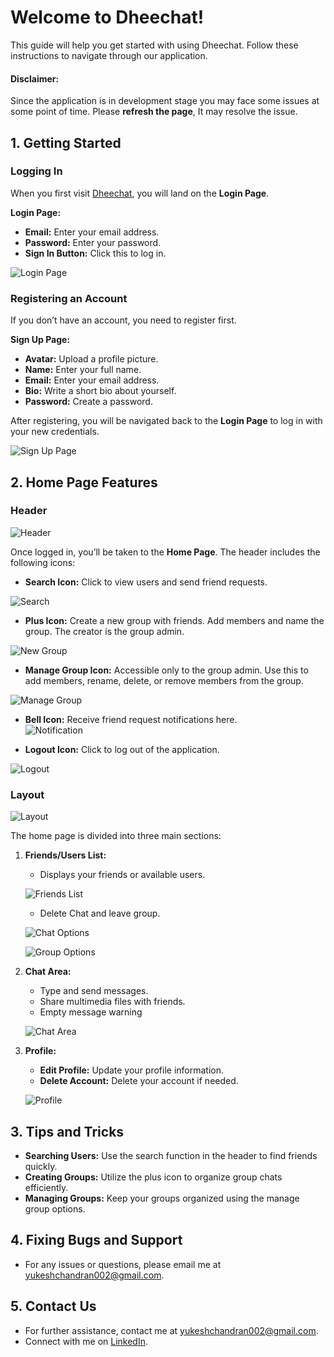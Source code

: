 # Welcome to Dheechat!

This guide will help you get started with using Dheechat. Follow these instructions to navigate through our application.  

#### Disclaimer:
Since the application is in development stage you may face some issues at some point of time. Please **refresh the page**, It may resolve the issue.

## 1. Getting Started

### Logging In

When you first visit [Dheechat](https://dheechat.netlify.app/), you will land on the **Login Page**. 

**Login Page:**
- **Email:** Enter your email address.
- **Password:** Enter your password.
- **Sign In Button:** Click this to log in.

![Login Page](./public/login.png)

### Registering an Account

If you don’t have an account, you need to register first.

**Sign Up Page:**
- **Avatar:** Upload a profile picture.
- **Name:** Enter your full name.
- **Email:** Enter your email address.
- **Bio:** Write a short bio about yourself.
- **Password:** Create a password.

After registering, you will be navigated back to the **Login Page** to log in with your new credentials.

![Sign Up Page](./public/signup.png)

## 2. Home Page Features

### Header  

![Header](./public/header.png)  

Once logged in, you’ll be taken to the **Home Page**. The header includes the following icons:

- **Search Icon:** Click to view users and send friend requests.  

![Search](./public/search.png)
- **Plus Icon:** Create a new group with friends. Add members and name the group. The creator is the group admin.  

![New Group](./public/newgroup.png)  

- **Manage Group Icon:** Accessible only to the group admin. Use this to add members, rename, delete, or remove members from the group.  

![Manage Group](./public/managegroup.png)   

- **Bell Icon:** Receive friend request notifications here.  
![Notification](./public/notification.png)   

- **Logout Icon:** Click to log out of the application.  

![Logout](./public/logout.png)  

### Layout  
![Layout](./public/Applayout.png)

The home page is divided into three main sections:

1. **Friends/Users List:**
   - Displays your friends or available users.

   ![Friends List](./public/chatlistnotifi.png)

  
   - Delete Chat and leave group.

   ![Chat Options](./public/Delete%20Chat.png)

   ![Group  Options](./public/Leave%20Group.png)
2. **Chat Area:**
   - Type and send messages.
   - Share multimedia files with friends.
   - Empty message warning

   ![Chat Area](./public//message.png)

3. **Profile:**
   - **Edit Profile:** Update your profile information.
   - **Delete Account:** Delete your account if needed.

   ![Profile](./public/profile.png)

## 3. Tips and Tricks

- **Searching Users:** Use the search function in the header to find friends quickly.
- **Creating Groups:** Utilize the plus icon to organize group chats efficiently.
- **Managing Groups:** Keep your groups organized using the manage group options.

## 4. Fixing Bugs and Support

- For any issues or questions, please email me at [yukeshchandran002@gmail.com](mailto:yukeshchandran002@gmail.com).

## 5. Contact Us

- For further assistance, contact me at [yukeshchandran002@gmail.com](mailto:yukeshchandran002@gmail.com).
- Connect with me on [LinkedIn](https://www.linkedin.com/in/yukesh-chandran/).

